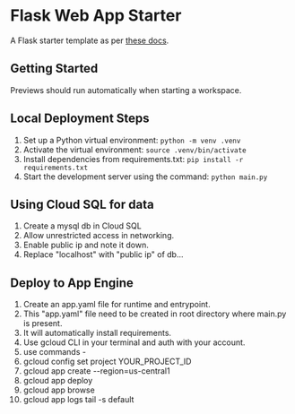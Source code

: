 # Flask Web App Starter

A Flask starter template as per [these docs](https://flask.palletsprojects.com/en/3.0.x/quickstart/#a-minimal-application).

## Getting Started

Previews should run automatically when starting a workspace.

## Local Deployment Steps

1.  Set up a Python virtual environment: `python -m venv .venv`
2.  Activate the virtual environment: `source .venv/bin/activate`
3.  Install dependencies from requirements.txt: `pip install -r requirements.txt`
4. Start the development server using the command: `python main.py`


## Using Cloud SQL for data

1. Create a mysql db in Cloud SQL
2. Allow unrestricted access in networking.
3. Enable public ip and note it down.
4. Replace "localhost" with "public ip" of db...


## Deploy to App Engine

1. Create an app.yaml file for runtime and entrypoint.
2. This "app.yaml" file need to be created in root directory where main.py is present.
3. It will automatically install requirements.
4. Use gcloud CLI in your terminal and auth with your account.
5. use commands -
6. gcloud config set project YOUR_PROJECT_ID
7. gcloud app create --region=us-central1
8. gcloud app deploy
9. gcloud app browse
10. gcloud app logs tail -s default
